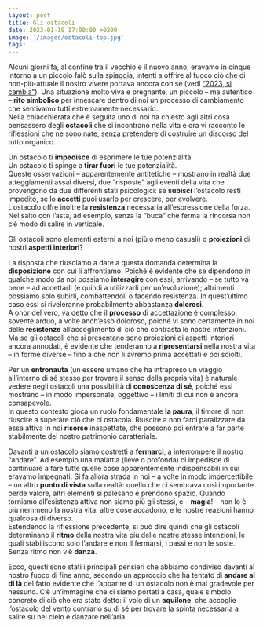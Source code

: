 ```yaml
---
layout: post
title: Gli ostacoli
date: 2023-01-19 17:00:00 +0200
image: '/images/ostacoli-top.jpg'
tags:
---
```


Alcuni giorni fa, al confine tra il vecchio e il nuovo anno, eravamo in cinque intorno a un piccolo falò sulla spiaggia, intenti a offrire al fuoco ciò che di non-più-attuale il nostro vivere portava ancora con sé (vedi [“2023, si cambia”](/2022/12/26/si-cambia/)). Una situazione molto viva e pregnante, un piccolo – ma autentico – **rito simbolico** per innescare dentro di noi un processo di cambiamento che sentivamo tutti estremamente necessario. <br/>
Nella chiacchierata che è seguita uno di noi ha chiesto agli altri cosa pensassero degli **ostacoli** che si incontrano nella vita e ora vi racconto le riflessioni che ne sono nate, senza pretendere di costruire un discorso del tutto organico.

Un ostacolo ti **impedisce** di esprimere le tue potenzialità.<br/>
Un ostacolo ti spinge a **tirar fuori** le tue potenzialità. <br/>
Queste osservazioni – apparentemente antitetiche – mostrano in realtà due atteggiamenti assai diversi, due “risposte” agli eventi della vita che provengono da due differenti stati psicologici: se **subisci** l’ostacolo resti impedito, se lo **accetti** puoi usarlo per crescere, per evolvere. <br/>
L’ostacolo offre inoltre la **resistenza** necessaria all’espressione della forza. Nel salto con l’asta, ad esempio, senza la “buca” che ferma la rincorsa non c’è modo di salire in verticale. 

Gli ostacoli sono elementi esterni a noi (più o meno casuali) o **proiezioni** di nostri **aspetti interiori**? 

La risposta che riusciamo a dare a questa domanda determina la **disposizione** con cui li affrontiamo. Poiché è evidente che se dipendono in qualche modo da noi possiamo **interagire** con essi, arrivando – se tutto va bene – ad accettarli (e quindi a utilizzarli per un’evoluzione); altrimenti possiamo solo subirli, combattendoli o facendo resistenza. In quest’ultimo caso essi si riveleranno probabilmente abbastanza **dolorosi**.<br/>
A onor del vero, va detto che il **processo** di accettazione è complesso, sovente arduo, a volte anch’esso doloroso, poiché vi sono certamente in noi delle **resistenze** all’accoglimento di ciò che contrasta le nostre intenzioni. Ma se gli ostacoli che si presentano sono proiezioni di aspetti interiori ancora annodati, è evidente che tenderanno a **ripresentarsi** nella nostra vita – in forme diverse – fino a che non li avremo prima accettati e poi sciolti.

Per un **entronauta** (un essere umano che ha intrapreso un viaggio all’interno di sé stesso per trovare il senso della propria vita) è naturale vedere negli ostacoli una possibilità di **conoscenza di sé**, poiché essi mostrano – in modo impersonale, oggettivo – i limiti di cui non è ancora consapevole.<br/>
In questo contesto gioca un ruolo fondamentale **la paura**, il timore di non riuscire a superare ciò che ci ostacola. Riuscire a non farci paralizzare da essa attiva in noi **risorse** inaspettate, che possono poi entrare a far parte stabilmente del nostro patrimonio caratteriale.

Davanti a un ostacolo siamo costretti a **fermarci**, a interrompere il nostro “andare”. Ad esempio una malattia (lieve o profonda) ci impedisce di continuare a fare tutte quelle cose apparentemente indispensabili in cui eravamo impegnati. Si fa allora strada in noi – a volte in modo impercettibile – un altro **punto di vista** sulla realtà: quello che ci sembrava così importante perde valore, altri elementi si palesano e prendono spazio. Quando torniamo all’esistenza attiva non siamo più gli stessi, e – **magia**! – non lo è più nemmeno la nostra vita: altre cose accadono, e le nostre reazioni hanno qualcosa di diverso.<br/>
Estendendo la riflessione precedente, si può dire quindi che gli ostacoli determinano il **ritmo** della nostra vita più delle nostre stesse intenzioni, le quali stabiliscono solo l’andare e non il fermarsi, i passi e non le soste. Senza ritmo non v’è **danza**.

Ecco, questi sono stati i principali pensieri che abbiamo condiviso davanti al nostro fuoco di fine anno, secondo un approccio che ha tentato di **andare al di là** del fatto evidente che l’apparire di un ostacolo non è mai gradevole per nessuno. C’è un’immagine che ci siamo portati a casa, quale simbolo concreto di ciò che era stato detto: il volo di un **aquilone**, che accoglie l’ostacolo del vento contrario su di sé per trovare la spinta necessaria a salire su nel cielo e danzare nell’aria.





